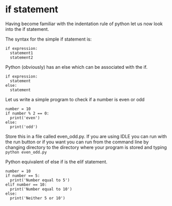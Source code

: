 # if statement
Having become familiar with the indentation rule of python let us now look into the if statement.

The syntax for the simple if statement is:

```
if expression:
  statement1
  statement2
```
Python (obviously) has an else which can be associated with the if.
```
if expression:
  statement
else:
  statement
```
Let us write a simple program to check if a number is even or odd
```
number = 10
if number % 2 == 0:
  print('even')
else:
  print('odd')
  ```
Store this in a file called even_odd.py. If you are using IDLE you can run with the run button or if you want you can run from the command line by changing directory to the directory where your program is stored and typing ```python even_odd.py```

Python equivalent of else if is the elif statement.
```
number = 10
if number == 5:
  print('Number equal to 5')
elif number == 10:
  print('Number equal to 10')
else:
  print('Neither 5 or 10')
